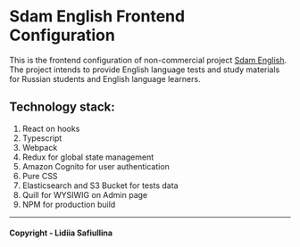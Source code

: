 # Sdam English Frontend Configuration

This is the frontend configuration of non-commercial project [Sdam English](https://sdamenglish.com). The project intends to provide English language tests and study materials for Russian students and English language learners.

## Technology stack:
1. React on hooks
2. Typescript
3. Webpack
4. Redux for global state management
5. Amazon Cognito for user authentication
6. Pure CSS
7. Elasticsearch and S3 Bucket for tests data
8. Quill for WYSIWIG on Admin page
9. NPM for production build

---

#### Copyright - Lidiia Safiullina